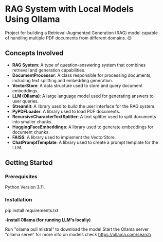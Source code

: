 # RAG System with Local Models Using Ollama

Project for building a Retrieval-Augmented Generation (RAG) model capable of handling multiple PDF documents from different domains. 😊

## Concepts Involved

- **RAG System**: A type of question-answering system that combines retrieval and generation capabilities.
- **DocumentProcessor**: A class responsible for processing documents, including text splitting and embedding generation.
- **VectorStore**: A data structure used to store and query document embeddings.
- **LLM (Ollama)**: A large language model used for generating answers to user queries.
- **Streamlit**: A library used to build the user interface for the RAG system.
- **PyPDFLoader**: A library used to load PDF documents.
- **RecursiveCharacterTextSplitter**: A text splitter used to split documents into smaller chunks.
- **HuggingFaceEmbeddings**: A library used to generate embeddings for document chunks.
- **FAISS**: A library used to implement the VectorStore.
- **ChatPromptTemplate**: A library used to create a prompt template for the LLM.


## Getting Started
### Prerequisites
Python Version 3.11.


### Installation
pip install requirements.txt

-**install Ollama (for running LLM's locally)**

Run "ollama pull mistral" to download the model
Start the Ollama server "ollama serve"
for more info on models check https://ollama.com/search
